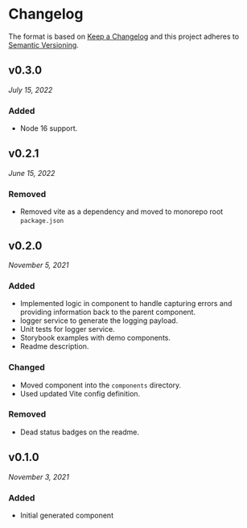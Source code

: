 # Changelog

The format is based on [Keep a Changelog](http://keepachangelog.com/en/1.0.0/)
and this project adheres to [Semantic Versioning](http://semver.org/spec/v2.0.0.html).

v0.3.0
------------------------------
*July 15, 2022*

### Added
- Node 16 support.


v0.2.1
------------------------------
*June 15, 2022*

### Removed
- Removed vite as a dependency and moved to monorepo root `package.json`


v0.2.0
------------------------------
*November 5, 2021*

### Added
- Implemented logic in component to handle capturing errors and providing information back to the parent component.
- logger service to generate the logging payload.
- Unit tests for logger service.
- Storybook examples with demo components.
- Readme description.

### Changed
- Moved component into the `components` directory.
- Used updated Vite config definition.

### Removed
- Dead status badges on the readme.


v0.1.0
------------------------------
*November 3, 2021*

### Added
- Initial generated component
